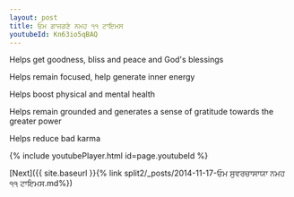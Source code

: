 ```yaml
---
layout: post
title: ਓਮ ਗਾਜਗਣੇ ਨਮਹ ੧੧ ਟਾਇਮਸ
youtubeId: Kn63io5qBAQ
---
```

 
 
Helps get goodness, bliss and peace and God's blessings
 
Helps remain focused, help generate inner energy 
 
Helps boost physical and mental health 
 
Helps remain grounded and generates a sense of gratitude towards the greater power 
 
Helps reduce bad karma
 
 
 
 


{% include youtubePlayer.html id=page.youtubeId %}
 
[Next]({{ site.baseurl }}{% link  split2/_posts/2014-11-17-ਓਮ ਸੁਵਰਚਾਸਾਯਾ ਨਮਹ ੧੧ ਟਾਇਮਸ.md%})
 
